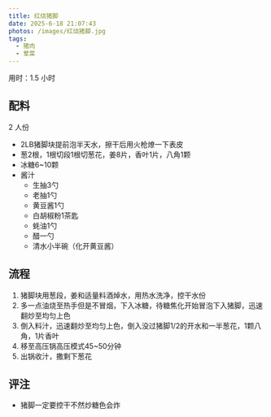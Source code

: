 ```yaml
---
title: 红烧猪脚
date: 2025-6-18 21:07:43
photos: /images/红烧猪脚.jpg
tags:
  - 猪肉
  - 荤菜
---
```


用时：1.5 小时

## 配料

2 人份

- 2LB猪脚块提前泡半天水，擦干后用火枪燎一下表皮
- 葱2根，1根切段1根切葱花，姜8片，香叶1片，八角1颗
- 冰糖6~10颗
- 酱汁
  - 生抽3勺
  - 老抽1勺
  - 黄豆酱1勺
  - 白胡椒粉1茶匙
  - 蚝油1勺
  - 醋一勺
  - 清水小半碗（化开黄豆酱）

<!--more-->

## 流程

1. 猪脚块用葱段，姜和适量料酒焯水，用热水洗净，控干水份
2. 多一点油烧至热手但是不冒烟，下入冰糖，待糖焦化开始冒泡下入猪脚，迅速翻炒至均匀上色
3. 倒入料汁，迅速翻炒至均匀上色，倒入没过猪脚1/2的开水和一半葱花，1颗八角，1片香叶
4. 移至高压锅高压模式45~50分钟
5. 出锅收汁，撒剩下葱花

## 评注

- 猪脚一定要控干不然炒糖色会炸